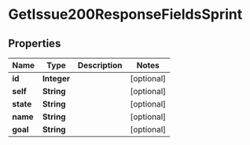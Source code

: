 

# GetIssue200ResponseFieldsSprint


## Properties

| Name | Type | Description | Notes |
|------------ | ------------- | ------------- | -------------|
|**id** | **Integer** |  |  [optional] |
|**self** | **String** |  |  [optional] |
|**state** | **String** |  |  [optional] |
|**name** | **String** |  |  [optional] |
|**goal** | **String** |  |  [optional] |



